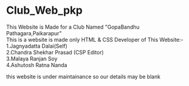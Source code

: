 # Club_Web_pkp
This Website is Made for a Club Named "GopaBandhu Pathagara,Paikarapur"<br>
This is a website is made only HTML & CSS
Developer of This Website:-<br>
1.Jagnyadatta Dalai(Self)<br>
2.Chandra Shekhar Prasad (CSP Editor)<br>
3.Malaya Ranjan Soy<br>
4.Ashutosh Ratna Nanda

this website is under maintainance so our details may be blank
